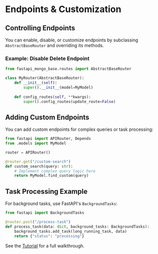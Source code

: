 # Endpoints & Customization

## Controlling Endpoints

You can enable, disable, or customize endpoints by subclassing `AbstractBaseRouter` and overriding its methods.

### Example: Disable Delete Endpoint
```python
from fastapi_mongo_base.routes import AbstractBaseRouter

class MyRouter(AbstractBaseRouter):
    def __init__(self):
        super().__init__(model=MyModel)
    
    def config_routes(self, **kwargs):
        super().config_routes(update_route=False)
```

## Adding Custom Endpoints

You can add custom endpoints for complex queries or task processing:

```python
from fastapi import APIRouter, Depends
from .models import MyModel

router = APIRouter()

@router.get("/custom-search")
def custom_search(query: str):
    # Implement complex query logic here
    return MyModel.find_custom(query)
```

## Task Processing Example

For background tasks, use FastAPI's `BackgroundTasks`:

```python
from fastapi import BackgroundTasks

@router.post("/process-task")
def process_task(data: dict, background_tasks: BackgroundTasks):
    background_tasks.add_task(long_running_task, data)
    return {"status": "processing"}
```

See the [Tutorial](tutorial.md) for a full walkthrough. 